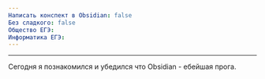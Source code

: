 ```yaml
---
Написать конспект в Obsidian: false
Без сладкого: false
Общество ЕГЭ:
Информатика ЕГЭ:
---
```

---
Сегодня я познакомился и убедился что Obsidian - ебейшая прога. 

